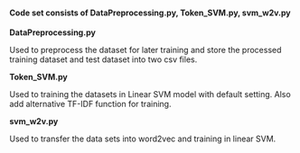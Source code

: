 #### Code set consists of DataPreprocessing.py, Token_SVM.py, svm_w2v.py

**DataPreprocessing.py**

Used to preprocess the dataset for later training and store the processed training dataset and test dataset into two csv files. 

**Token_SVM.py**

Used to training the datasets in Linear SVM model with default setting. Also add alternative TF-IDF function for training. 

**svm_w2v.py**

Used to transfer the data sets into word2vec and training in linear SVM.